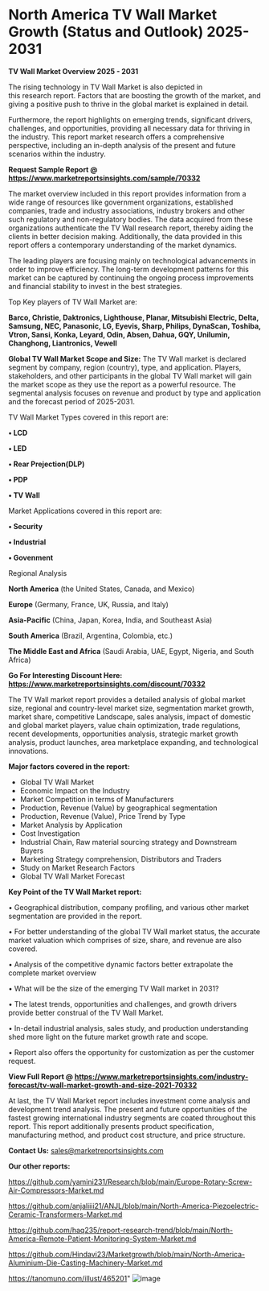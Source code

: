 # North America TV Wall Market Growth (Status and Outlook) 2025-2031

<Strong> TV Wall Market Overview 2025 - 2031</strong>

The rising technology in TV Wall Market is also depicted in this research report. Factors that are boosting the growth of the market, and giving a positive push to thrive in the global market is explained in detail.

Furthermore, the report highlights on emerging trends, significant drivers, challenges, and opportunities, providing all necessary data for thriving in the industry. This report market research offers a comprehensive perspective, including an in-depth analysis of the present and future scenarios within the industry.

<strong>Request Sample Report @ <a href=https://www.marketreportsinsights.com/sample/70332>https://www.marketreportsinsights.com/sample/70332</a></strong>

The market overview included in this report provides information from a wide range of resources like government organizations, established companies, trade and industry associations, industry brokers and other such regulatory and non-regulatory bodies. The data acquired from these organizations authenticate the TV Wall research report, thereby aiding the clients in better decision making. Additionally, the data provided in this report offers a contemporary understanding of the market dynamics.

The leading players are focusing mainly on technological advancements in order to improve efficiency. The long-term development patterns for this market can be captured by continuing the ongoing process improvements and financial stability to invest in the best strategies.

Top Key players of TV Wall Market are:

<strong>Barco, Christie, Daktronics, Lighthouse, Planar, Mitsubishi Electric, Delta, Samsung, NEC, Panasonic, LG, Eyevis, Sharp, Philips, DynaScan, Toshiba, Vtron, Sansi, Konka, Leyard, Odin, Absen, Dahua, GQY, Unilumin, Changhong, Liantronics, Vewell</strong>

<strong><b>Global TV Wall Market Scope and Size:</b></strong>
The TV Wall market is declared segment by company, region (country), type, and application. Players, stakeholders, and other participants in the global TV Wall market will gain the market scope as they use the report as a powerful resource. The segmental analysis focuses on revenue and product by type and application and the forecast period of 2025-2031.

TV Wall Market Types covered in this report are:

<strong>• LCD

• LED

• Rear Prejection(DLP)

• PDP

• TV Wall</strong>

Market Applications covered in this report are:

<strong>• Security

• Industrial

• Govenment</strong> 

Regional Analysis

<strong>North America</strong> (the United States, Canada, and Mexico)

<strong>Europe</strong> (Germany, France, UK, Russia, and Italy)

<strong>Asia-Pacific</strong> (China, Japan, Korea, India, and Southeast Asia)

<strong>South America</strong> (Brazil, Argentina, Colombia, etc.)

<strong>The Middle East and Africa</strong> (Saudi Arabia, UAE, Egypt, Nigeria, and South Africa)

<strong>Go For Interesting Discount Here: <a href=https://www.marketreportsinsights.com/discount/70332>https://www.marketreportsinsights.com/discount/70332</a></strong>

The TV Wall market report provides a detailed analysis of global market size, regional and country-level market size, segmentation market growth, market share, competitive Landscape, sales analysis, impact of domestic and global market players, value chain optimization, trade regulations, recent developments, opportunities analysis, strategic market growth analysis, product launches, area marketplace expanding, and technological innovations.

<strong><b>Major factors covered in the report:</b></strong>
<ul>
  <li>Global TV Wall Market </li>
  <li>Economic Impact on the Industry</li>
  <li>Market Competition in terms of Manufacturers</li>
  <li>Production, Revenue (Value) by geographical segmentation</li>
  <li>Production, Revenue (Value), Price Trend by Type</li>
  <li>Market Analysis by Application</li>
  <li>Cost Investigation</li>
  <li>Industrial Chain, Raw material sourcing strategy and Downstream Buyers</li>
  <li>Marketing Strategy comprehension, Distributors and Traders</li>
  <li>Study on Market Research Factors</li>
  <li>Global TV Wall Market Forecast</li>
</ul>

<strong><b>Key Point of the TV Wall Market report:</b></strong>

• Geographical distribution, company profiling, and various other market segmentation are provided in the report.

• For better understanding of the global TV Wall market status, the accurate market valuation which comprises of size, share, and revenue are also covered.

• Analysis of the competitive dynamic factors better extrapolate the complete market overview

• What will be the size of the emerging TV Wall market in 2031?

• The latest trends, opportunities and challenges, and growth drivers provide better construal of the TV Wall Market.

• In-detail industrial analysis, sales study, and production understanding shed more light on the future market growth rate and scope.

• Report also offers the opportunity for customization as per the customer request.

<strong><b>View Full Report @ <a href=https://www.marketreportsinsights.com/industry-forecast/tv-wall-market-growth-and-size-2021-70332>https://www.marketreportsinsights.com/industry-forecast/tv-wall-market-growth-and-size-2021-70332</a></b></strong>


At last, the TV Wall Market report includes investment come analysis and development trend analysis. The present and future opportunities of the fastest growing international industry segments are coated throughout this report. This report additionally presents product specification, manufacturing method, and product cost structure, and price structure.

<strong>Contact Us:</strong>
sales@marketreportsinsights.com

<strong>Our other reports:</strong>

<a href=https://github.com/yamini231/Research/blob/main/Europe-Rotary-Screw-Air-Compressors-Market.md>https://github.com/yamini231/Research/blob/main/Europe-Rotary-Screw-Air-Compressors-Market.md</a>

<a href=https://github.com/anjaliiii21/ANJL/blob/main/North-America-Piezoelectric-Ceramic-Transformers-Market.md>https://github.com/anjaliiii21/ANJL/blob/main/North-America-Piezoelectric-Ceramic-Transformers-Market.md</a>

<a href=https://github.com/haq235/report-research-trend/blob/main/North-America-Remote-Patient-Monitoring-System-Market.md>https://github.com/haq235/report-research-trend/blob/main/North-America-Remote-Patient-Monitoring-System-Market.md</a>

<a href=https://github.com/Hindavi23/Marketgrowth/blob/main/North-America-Aluminium-Die-Casting-Machinery-Market.md>https://github.com/Hindavi23/Marketgrowth/blob/main/North-America-Aluminium-Die-Casting-Machinery-Market.md</a>

<a href=https://tanomuno.com/illust/465201>https://tanomuno.com/illust/465201</a>"
![image](https://github.com/user-attachments/assets/6c4b92d1-f7df-4fb5-9b01-11eb641f8e8d)
